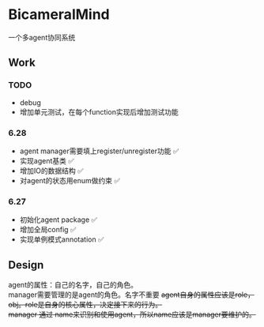 # BicameralMind

一个多agent协同系统

## Work
### TODO
- debug
- 增加单元测试，在每个function实现后增加测试功能
### 6.28
- agent manager需要填上register/unregister功能 ✅
- 实现agent基类 ✅
- 增加IO的数据结构 ✅
- 对agent的状态用enum做约束 ✅
### 6.27
- 初始化agent package ✅
- 增加全局config ✅
- 实现单例模式annotation ✅

## Design
agent的属性：自己的名字，自己的角色。<br>
manager需要管理的是agent的角色。名字不重要
~~agent自身的属性应该是role，obj。role是自身的核心属性，决定接下来的行为。<br>~~
~~manager 通过 name来识别和使用agent，所以name应该是manager要维护的。~~